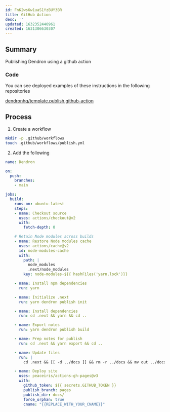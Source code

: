 ```yaml
---
id: FnK2ws6w1uaS1YzBUY3BR
title: GitHub Action
desc: ''
updated: 1632352440961
created: 1631306630307
---
```


## Summary

Publishing Dendron using a github action

### Code
You can see deployed examples of these instructions in the following repositories

[dendronhq/template.publish.github-action](https://github.com/dendronhq/template.publish.github-action)

## Process
1. Create a workflow
  ```sh
  mkdir -p .github/workflows
  touch .github/workflows/publish.yml
  ```

2. Add the following
  ```yml
  name: Dendron

  on:
    push:
      branches:
      - main

  jobs:
    build:
      runs-on: ubuntu-latest
      steps:
      - name: Checkout source
        uses: actions/checkout@v2
        with:
          fetch-depth: 0

      # Retain Node modules across builds
      - name: Restore Node modules cache
        uses: actions/cache@v2
        id: node-modules-cache
        with:
          path: |
            node_modules
            .next/node_modules
          key: node-modules-${{ hashFiles('yarn.lock')}}

      - name: Install npm dependencies
        run: yarn

      - name: Initialize .next
        run: yarn dendron publish init

      - name: Install dependencies
        run: cd .next && yarn && cd ..

      - name: Export notes
        run: yarn dendron publish build

      - name: Prep notes for publish
        run: cd .next && yarn export && cd ..

      - name: Update files
        run: |
          cd .next && [[ -d ../docs ]] && rm -r ../docs && mv out ../docs && touch ../docs/.nojekyll && cd ..

      - name: Deploy site
        uses: peaceiris/actions-gh-pages@v3
        with:
          github_token: ${{ secrets.GITHUB_TOKEN }}
          publish_branch: pages
          publish_dir: docs/
          force_orphan: true
          cname: "{{REPLACE_WITH_YOUR_CNAME}}"
  ```
